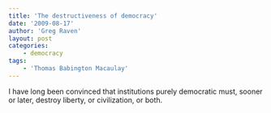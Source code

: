 ```yaml
---
title: 'The destructiveness of democracy'
date: '2009-08-17'
author: 'Greg Raven'
layout: post
categories:
    - democracy
tags:
    - 'Thomas Babington Macaulay'
---
```


I have long been convinced that institutions purely democratic must, sooner or later, destroy liberty, or civilization, or both.
